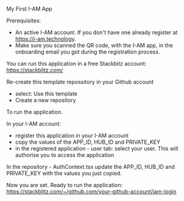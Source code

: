 My First I-AM App

Prerequisites:
- An active I-AM account. If you don't have one already register at https://i-am.technology. 
- Make sure you scanned the QR code, with the I-AM app, in the onboarding email you got during the registration process.

You can run this application in a free Stackbitz account: https://stackblitz.com/

Re-create this template repossitory in your Github account
- select: Use this template
- Create a new repository

To run the application. 

In your I-AM account:
- register this application in your I-AM account
- copy the values of the APP_ID, HUB_ID and PRIVATE_KEY 
- in the registered application - user tab: select your user. This will authorise you to access the application

In the repository - AuthContext.tsx update the APP_ID, HUB_ID and PRIVATE_KEY with the values you just copied.

Now you are set. Ready to run the application: https://stackblitz.com/~/github.com/your-github-account/iam-login
